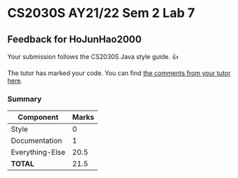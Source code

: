 # CS2030S AY21/22 Sem 2 Lab 7
## Feedback for HoJunHao2000
Your submission follows the CS2030S Java style guide. :+1:

The tutor has marked your code. You can find [the comments from your tutor here](https://www.github.com/nus-cs2030s-2122-s2/lab7-HoJunHao2000/commit/3e8baf9a4a3d010f90b17ddf732aef97b2281f55).
### Summary

| Component | Marks |
|-----------|-------|
| Style | 0 |
| Documentation | 1 |
| Everything-Else | 20.5 |
| **TOTAL** | 21.5 |
